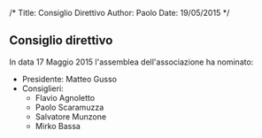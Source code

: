 /*
Title: Consiglio Direttivo
Author: Paolo
Date: 19/05/2015
*/
## Consiglio direttivo
In data 17 Maggio 2015 l'assemblea dell'associazione ha nominato:
 * Presidente: Matteo Gusso
 * Consiglieri:
 	* Flavio Agnoletto
	* Paolo Scaramuzza
	* Salvatore Munzone
	* Mirko Bassa
